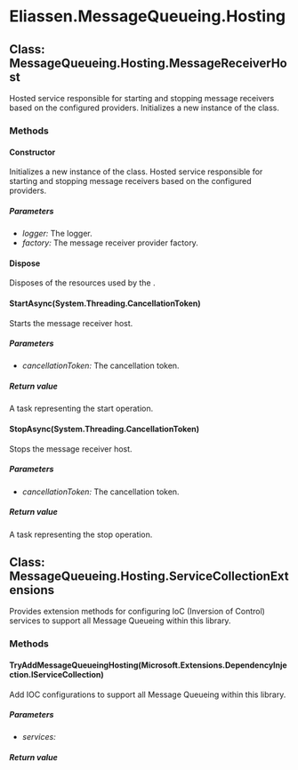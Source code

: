 ﻿# Eliassen.MessageQueueing.Hosting


## Class: MessageQueueing.Hosting.MessageReceiverHost
Hosted service responsible for starting and stopping message receivers based on the configured providers.
Initializes a new instance of the class.
### Methods


#### Constructor
Initializes a new instance of the class.
Hosted service responsible for starting and stopping message receivers based on the configured providers.

##### Parameters
* *logger:* The logger.
* *factory:* The message receiver provider factory.




#### Dispose
Disposes of the resources used by the .

#### StartAsync(System.Threading.CancellationToken)
Starts the message receiver host.

##### Parameters
* *cancellationToken:* The cancellation token.




##### Return value
A task representing the start operation.



#### StopAsync(System.Threading.CancellationToken)
Stops the message receiver host.

##### Parameters
* *cancellationToken:* The cancellation token.




##### Return value
A task representing the stop operation.



## Class: MessageQueueing.Hosting.ServiceCollectionExtensions
Provides extension methods for configuring IoC (Inversion of Control) services to support all Message Queueing within this library.
### Methods


#### TryAddMessageQueueingHosting(Microsoft.Extensions.DependencyInjection.IServiceCollection)
Add IOC configurations to support all Message Queueing within this library.

##### Parameters
* *services:* 




##### Return value


